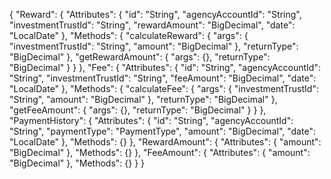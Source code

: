 {
  "Reward": {
    "Attributes": {
      "id": "String",
      "agencyAccountId": "String",
      "investmentTrustId": "String",
      "rewardAmount": "BigDecimal",
      "date": "LocalDate"
    },
    "Methods": {
      "calculateReward": {
        "args": {
          "investmentTrustId": "String",
          "amount": "BigDecimal"
        },
        "returnType": "BigDecimal"
      },
      "getRewardAmount": {
        "args": {},
        "returnType": "BigDecimal"
      }
    }
  },
  "Fee": {
    "Attributes": {
      "id": "String",
      "agencyAccountId": "String",
      "investmentTrustId": "String",
      "feeAmount": "BigDecimal",
      "date": "LocalDate"
    },
    "Methods": {
      "calculateFee": {
        "args": {
          "investmentTrustId": "String",
          "amount": "BigDecimal"
        },
        "returnType": "BigDecimal"
      },
      "getFeeAmount": {
        "args": {},
        "returnType": "BigDecimal"
      }
    }
  },
  "PaymentHistory": {
    "Attributes": {
      "id": "String",
      "agencyAccountId": "String",
      "paymentType": "PaymentType",
      "amount": "BigDecimal",
      "date": "LocalDate"
    },
    "Methods": {}
  },
  "RewardAmount": {
    "Attributes": {
      "amount": "BigDecimal"
    },
    "Methods": {}
  },
  "FeeAmount": {
    "Attributes": {
      "amount": "BigDecimal"
    },
    "Methods": {}
  }
}